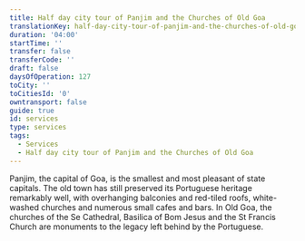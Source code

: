 ```yaml
---
title: Half day city tour of Panjim and the Churches of Old Goa
translationKey: half-day-city-tour-of-panjim-and-the-churches-of-old-goa
duration: '04:00'
startTime: ''
transfer: false
transferCode: ''
draft: false
daysOfOperation: 127
toCity: ''
toCitiesId: '0'
owntransport: false
guide: true
id: services
type: services
tags:
  - Services
  - Half day city tour of Panjim and the Churches of Old Goa
---
```

Panjim, the capital of Goa, is the smallest and most pleasant of state capitals. The old town has still preserved its Portuguese heritage remarkably well, with overhanging balconies and red-tiled roofs, white-washed churches and numerous small cafes and bars. In Old Goa, the churches of the Se Cathedral, Basilica of Bom Jesus and the St Francis Church are monuments to the legacy left behind by the Portuguese.